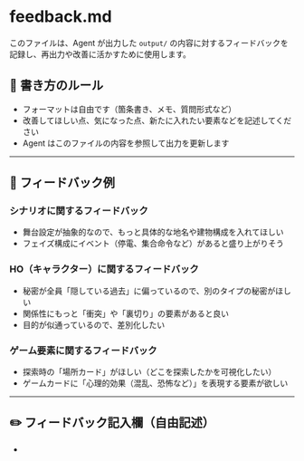 # feedback.md

このファイルは、Agent が出力した `output/` の内容に対するフィードバックを記録し、再出力や改善に活かすために使用します。

## 🧾 書き方のルール

- フォーマットは自由です（箇条書き、メモ、質問形式など）
- 改善してほしい点、気になった点、新たに入れたい要素などを記述してください
- Agent はこのファイルの内容を参照して出力を更新します

---

## 📝 フィードバック例

### シナリオに関するフィードバック

- 舞台設定が抽象的なので、もっと具体的な地名や建物構成を入れてほしい
- フェイズ構成にイベント（停電、集合命令など）があると盛り上がりそう

### HO（キャラクター）に関するフィードバック

- 秘密が全員「隠している過去」に偏っているので、別のタイプの秘密がほしい
- 関係性にもっと「衝突」や「裏切り」の要素があると良い
- 目的が似通っているので、差別化したい

### ゲーム要素に関するフィードバック

- 探索時の「場所カード」がほしい（どこを探索したかを可視化したい）
- ゲームカードに「心理的効果（混乱、恐怖など）」を表現する要素が欲しい

---

## ✏️ フィードバック記入欄（自由記述）

- 
